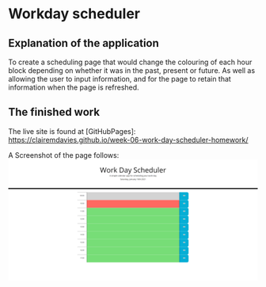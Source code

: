 # Workday scheduler

## Explanation of the application <br>

To create a scheduling page that would change the colouring of each hour block depending on whether it was in the past, present or future. As well as allowing the user to input information, and for the page to retain that information when the page is refreshed. <br>


## The finished work <br>

The live site is found at [GitHubPages]: https://clairemdavies.github.io/week-06-work-day-scheduler-homework/

A Screenshot of the page follows: <br>
![workdayscheduler3.png](assets/workdayscheduler3.png) <br>
